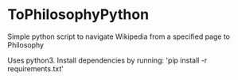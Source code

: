 # ToPhilosophyPython
Simple python script to navigate Wikipedia from a specified page to Philosophy

Uses python3.
Install dependencies by running:
'pip install -r requirements.txt'
